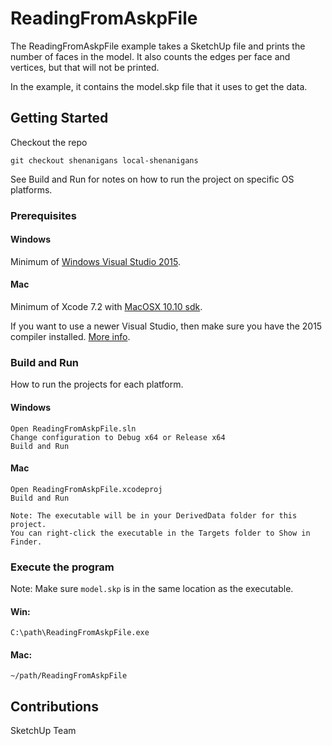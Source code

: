 # ReadingFromAskpFile

The ReadingFromAskpFile example takes a SketchUp file and prints the number of faces in the model. It also counts the edges per face and vertices, but that will not be printed.

In the example, it contains the model.skp file that it uses to get the data.

## Getting Started

Checkout the repo
```
git checkout shenanigans local-shenanigans
```

See Build and Run for notes on how to run the project on specific OS platforms.

### Prerequisites

#### Windows
Minimum of [Windows Visual Studio 2015](https://www.visualstudio.com/vs/older-downloads/).

#### Mac
Minimum of Xcode 7.2 with [MacOSX 10.10 sdk](https://github.com/phracker/MacOSX-SDKs).

If you want to use a newer Visual Studio, then make sure you have the 2015 compiler installed. [More info](https://blogs.msdn.microsoft.com/vcblog/2017/11/02/visual-studio-build-tools-now-include-the-vs2017-and-vs2015-msvc-toolsets/).

### Build and Run

How to run the projects for each platform.

#### Windows
```
Open ReadingFromAskpFile.sln
Change configuration to Debug x64 or Release x64
Build and Run
```

#### Mac
```
Open ReadingFromAskpFile.xcodeproj
Build and Run

Note: The executable will be in your DerivedData folder for this project.
You can right-click the executable in the Targets folder to Show in Finder.
```

### Execute the program

Note: Make sure `model.skp` is in the same location as the executable.

#### Win:
```
C:\path\ReadingFromAskpFile.exe
```

#### Mac:
```
~/path/ReadingFromAskpFile
```

## Contributions
SketchUp Team